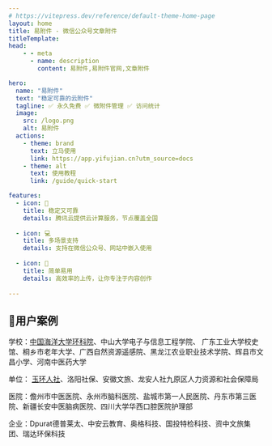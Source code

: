 ```yaml
---
# https://vitepress.dev/reference/default-theme-home-page
layout: home
title: 易附件 - 微信公众号文章附件
titleTemplate:
head:
    - - meta
      - name: description
        content: 易附件,易附件官网,文章附件

hero:
  name: "易附件"
  text: "稳定可靠的云附件"
  tagline: ✅ 永久免费 ✅ 微附件管理 ✅ 访问统计
  image:
    src: /logo.png
    alt: 易附件
  actions:
    - theme: brand
      text: 立马使用
      link: https://app.yifujian.cn?utm_source=docs
    - theme: alt
      text: 使用教程
      link: /guide/quick-start

features:
  - icon: 🚀
    title: 稳定又可靠
    details: 腾讯云提供云计算服务，节点覆盖全国
    
  - icon: 💻
    title: 多场景支持
    details: 支持在微信公众号、网站中嵌入使用
    
  - icon: 📝
    title: 简单易用
    details: 高效率的上传，让你专注于内容创作
    
---
```


## 🤝用户案例

学校：[中国海洋大学环科院](./case/zhongguo-haiyang-daxue-huankeyuan)、中山大学电子与信息工程学院、 广东工业大学校史馆、桐乡市老年大学、广西自然资源遥感院、黑龙江农业职业技术学院、辉县市文昌小学、河南中医药大学

单位： [玉环人社](./case/yuhuanrenshe)、洛阳社保、安徽文旅、龙安人社九原区人力资源和社会保障局

医院：儋州市中医医院、永州市脑科医院、盐城市第一人民医院、丹东市第三医院、新疆长安中医脑病医院、四川大学华西口腔医院护理部

企业：Dpurat德普莱太、中安云教育、奥格科技、国投特检科技、资中文旅集团、瑞达环保科技 
